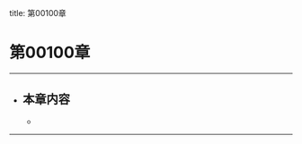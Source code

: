 title: 第00100章
# 第00100章
-------------------------------------------------
- 本章内容
    - 
    - 
-------------------------------------------------
